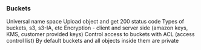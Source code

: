 ### Buckets

Universal name space
Upload object and get 200 status code
Types of buckets, s3, s3-IA, etc
Encryption - client and server side (amazon keys, KMS, customer provided keys)
Control access to buckets with ACL (access control list)
By default buckets and all objects inside them are private

